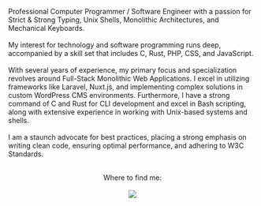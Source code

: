 <p align="left">
    Professional Computer Programmer / Software Engineer with a passion for Strict & Strong Typing, Unix Shells, Monolithic Architectures, and Mechanical Keyboards.
    <br><br>
    My interest for technology and software programming runs deep, accompanied by a skill set that includes C, Rust, PHP, CSS, and JavaScript.
    <br><br>
    With several years of experience, my primary focus and specialization revolves around Full-Stack Monolithic Web Applications. I excel in utilizing frameworks like Laravel, Nuxt.js, and implementing complex solutions in custom WordPress CMS environments. Furthermore, I have a strong command of C and Rust for CLI development and excel in Bash scripting, along with extensive experience in working with Unix-based systems and shells.
    <br><br>
    I am a staunch advocate for best practices, placing a strong emphasis on writing clean code, ensuring optimal performance, and adhering to W3C Standards.
    <br><br>
</p>

<p align="center">
    Where to find me:
    <br><br>
    <a href="https://rocha.codes" target="_blank" rel="noopener">
        <img src="https://img.shields.io/badge/contact%20-f9b845.svg?&style=for-the-badge&logo=dev.to&logoColor=white"/>
    </a>
</p>
